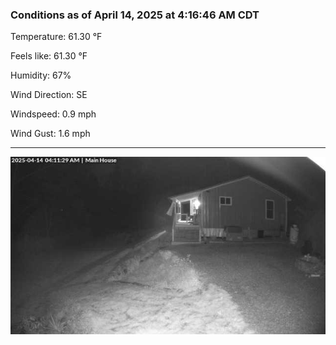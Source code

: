 ### Conditions as of April 14, 2025 at 4:16:46 AM CDT 

Temperature: 61.30 &deg;F

Feels like: 61.30 &deg;F

Humidity: 67%

Wind Direction: SE

Windspeed: 0.9 mph

Wind Gust: 1.6 mph

---

<img src="./images/latest.jpeg"/>

